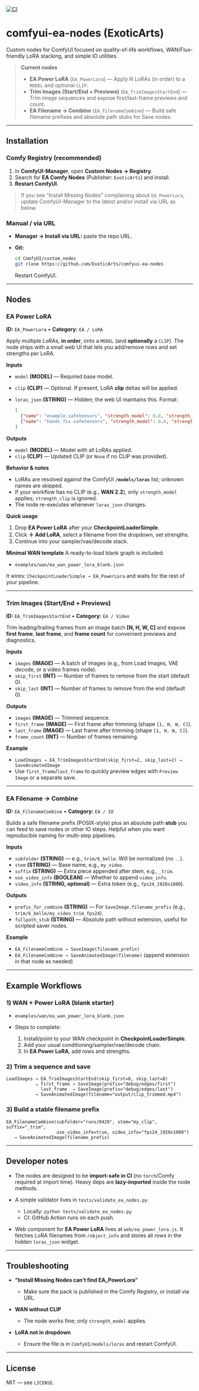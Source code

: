 [![CI](https://img.shields.io/github/actions/workflow/status/ExoticArts/comfyui-ea-nodes/ci.yml?branch=main&label=CI)](https://github.com/ExoticArts/comfyui-ea-nodes/actions/workflows/ci.yml)

# comfyui-ea-nodes (ExoticArts)

Custom nodes for ComfyUI focused on quality-of-life workflows, WAN/Flux-friendly LoRA stacking, and simple IO utilities.

> **Current nodes**
>
> * **EA Power LoRA** (`EA_PowerLora`) — Apply N LoRAs (in order) to a `MODEL` and optional `CLIP`.
> * **Trim Images (Start/End + Previews)** (`EA_TrimImagesStartEnd`) — Trim image sequences and expose first/last-frame previews and count.
> * **EA Filename → Combine** (`EA_FilenameCombine`) — Build safe filename prefixes and absolute path stubs for Save nodes.

---

## Installation

### Comfy Registry (recommended)

1. In **ComfyUI-Manager**, open **Custom Nodes → Registry**.
2. Search for **EA Comfy Nodes** (Publisher: `ExoticArts`) and install.
3. **Restart ComfyUI**.

> If you see “Install Missing Nodes” complaining about `EA_PowerLora`, update ComfyUI-Manager to the latest and/or install via URL as below.

### Manual / via URL

* **Manager → Install via URL:** paste the repo URL.
* **Git:**

  ```bash
  cd ComfyUI/custom_nodes
  git clone https://github.com/ExoticArts/comfyui-ea-nodes
  ```

  Restart ComfyUI.

---

## Nodes

### EA Power LoRA

**ID:** `EA_PowerLora`  •  **Category:** `EA / LoRA`

Apply multiple LoRAs, **in order**, onto a `MODEL` (and **optionally** a `CLIP`). The node ships with a small web UI that lets you add/remove rows and set strengths per LoRA.

**Inputs**

* `model` **(MODEL)** — Required base model.
* `clip` **(CLIP)** — Optional. If present, LoRA **clip** deltas will be applied.
* `loras_json` **(STRING)** — Hidden; the web UI maintains this. Format:

  ```json
  [
    {"name": "example.safetensors", "strength_model": 0.8, "strength_clip": 0.8},
    {"name": "hands_fix.safetensors", "strength_model": 0.6, "strength_clip": 0.0}
  ]
  ```

**Outputs**

* `model` **(MODEL)** — Model with all LoRAs applied.
* `clip` **(CLIP)** — Updated CLIP (or `None` if no CLIP was provided).

**Behavior & notes**

* LoRAs are resolved against the ComfyUI **`/models/loras`** list; unknown names are skipped.
* If your workflow has no CLIP (e.g., **WAN 2.2**), only `strength_model` applies; `strength_clip` is ignored.
* The node re-executes whenever `loras_json` changes.

**Quick usage**

1. Drop **EA Power LoRA** after your **CheckpointLoaderSimple**.
2. Click **＋ Add LoRA**, select a filename from the dropdown, set strengths.
3. Continue into your sampler/vae/decode stack.

**Minimal WAN template**
A ready-to-load blank graph is included:

* `examples/wan/ea_wan_power_lora_blank.json`

It wires: `CheckpointLoaderSimple → EA_PowerLora` and waits for the rest of your pipeline.

---

### Trim Images (Start/End + Previews)

**ID:** `EA_TrimImagesStartEnd`  •  **Category:** `EA / Video`

Trim leading/trailing frames from an image batch **\[N, H, W, C]** and expose **first frame**, **last frame**, and **frame count** for convenient previews and diagnostics.

**Inputs**

* `images` **(IMAGE)** — A batch of images (e.g., from Load Images, VAE decode, or a video frames node).
* `skip_first` **(INT)** — Number of frames to remove from the start (default 0).
* `skip_last` **(INT)** — Number of frames to remove from the end (default 0).

**Outputs**

* `images` **(IMAGE)** — Trimmed sequence.
* `first_frame` **(IMAGE)** — First frame after trimming (shape `[1, H, W, C]`).
* `last_frame` **(IMAGE)** — Last frame after trimming (shape `[1, H, W, C]`).
* `frame_count` **(INT)** — Number of frames remaining.

**Example**

* `LoadImages → EA_TrimImagesStartEnd(skip_first=2, skip_last=2) → SaveAnimatedImage`
* Use `first_frame`/`last_frame` to quickly preview edges with `Preview Image` or a separate save.

---

### EA Filename → Combine

**ID:** `EA_FilenameCombine`  •  **Category:** `EA / IO`

Builds a safe filename prefix (POSIX-style) plus an absolute path **stub** you can feed to save nodes or other IO steps. Helpful when you want reproducible naming for multi-step pipelines.

**Inputs**

* `subfolder` **(STRING)** — e.g., `trim/6_belle`. Will be normalized (no `..`).
* `stem` **(STRING)** — Base name, e.g., `my_video`.
* `suffix` **(STRING)** — Extra piece appended after stem, e.g., `_trim`.
* `use_video_info` **(BOOLEAN)** — Whether to append `video_info`.
* `video_info` **(STRING, optional)** — Extra token (e.g., `fps24_1920x1080`).

**Outputs**

* `prefix_for_combine` **(STRING)** — For `SaveImage.filename_prefix` (e.g., `trim/6_belle/my_video_trim_fps24`).
* `fullpath_stub` **(STRING)** — Absolute path without extension, useful for scripted saver nodes.

**Example**

* `EA_FilenameCombine → SaveImage(filename_prefix)`
* `EA_FilenameCombine → SaveAnimatedImage(filename)` (append extension in that node as needed)

---

## Example Workflows

### 1) WAN + Power LoRA (blank starter)

* `examples/wan/ea_wan_power_lora_blank.json`
* Steps to complete:

  1. Install/point to your WAN checkpoint in **CheckpointLoaderSimple**.
  2. Add your usual conditioning/sampler/vae/decode chain.
  3. In **EA Power LoRA**, add rows and strengths.

### 2) Trim a sequence and save

```
LoadImages → EA_TrimImagesStartEnd(skip_first=8, skip_last=8)
           ↘ first_frame → SaveImage(prefix="debug/edges/first")
             last_frame  → SaveImage(prefix="debug/edges/last")
           → SaveAnimatedImage(filename="output/clip_trimmed.mp4")
```

### 3) Build a stable filename prefix

```
EA_FilenameCombine(subfolder="runs/0420", stem="my_clip", suffix="_trim",
                   use_video_info=true, video_info="fps24_1920x1080")
   → SaveAnimatedImage(filename_prefix)
```

---

## Developer notes

* The nodes are designed to be **import-safe in CI** (no `torch`/Comfy required at import time). Heavy deps are **lazy-imported** inside the node methods.
* A simple validator lives in `tests/validate_ea_nodes.py`.

  * Locally: `python tests/validate_ea_nodes.py`
  * CI: GitHub Action runs on each push.
* Web component for **EA Power LoRA** lives at `web/ea_power_lora.js`. It fetches LoRA filenames from `/object_info` and stores all rows in the hidden `loras_json` widget.

---

## Troubleshooting

* **“Install Missing Nodes can’t find EA\_PowerLora”**

  * Make sure the pack is published in the Comfy Registry, or install via URL.
* **WAN without CLIP**

  * The node works fine; only `strength_model` applies.
* **LoRA not in dropdown**

  * Ensure the file is in `ComfyUI/models/loras` and restart ComfyUI.

---

## License

MIT — see `LICENSE`.
